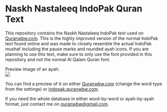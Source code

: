 # Naskh Nastaleeq IndoPak Quran Text

This repository contains the Naskh Nastaleeq IndoPak text used on [Quranwbw.com](https://quranwbw.com). This is the highly improved version of the normal IndoPak text found online and was made to closely resemble the actual IndoPak mushaf including the pause marks and rounded ayah icons. If you are planning to use this text, make sure to only use the font provided in this repository and not the normal Al Qalam Quran font. 

Preview image of an ayah:<br>
<img src="https://raw.githubusercontent.com/marwan/indopak-quran-text/master/ayah.png">

You can find a preview of it on either [Quranwbw.com](https://quranwbw.com) (change the word type from the settings) or [indopak.quranwbw.com](https://indopak.quranwbw.com).

If you need the whole database in either word-by-word or ayah-by-ayah format, just contact me on [quranwbw@gmail.com](mailto:quranwbw@gmail.com).
